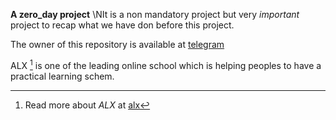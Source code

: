 
**A zero_day project**
\NIt is a non mandatory project but very *important* project to recap what we have don before this project.




The owner of this repository is available at [telegram](https://t.me/tikursew "Neway")

ALX [^1] is one of the leading online school which is helping peoples to have a practical learning schem.

[^1]: Read more about *ALX* at [alx](https://www.alxafrica.com/)
